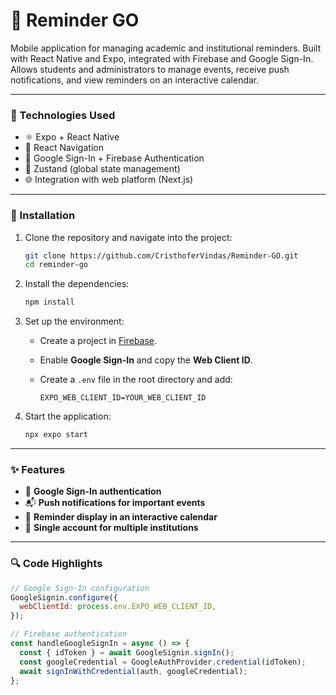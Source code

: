 # 📱 Reminder GO

Mobile application for managing academic and institutional reminders. Built with React Native and Expo, integrated with Firebase and Google Sign-In. Allows students and administrators to manage events, receive push notifications, and view reminders on an interactive calendar.

---

### 🧰 Technologies Used

- ⚛️ Expo + React Native  
- 🧭 React Navigation  
- 🔐 Google Sign-In + Firebase Authentication  
- 🧠 Zustand (global state management)  
- 🌐 Integration with web platform (Next.js)

---

### 🚀 Installation

1. Clone the repository and navigate into the project:

    ```bash
    git clone https://github.com/CristhoferVindas/Reminder-GO.git
    cd reminder-go
    ```

2. Install the dependencies:

    ```bash
    npm install
    ```

3. Set up the environment:

    - Create a project in [Firebase](https://console.firebase.google.com/).
    - Enable **Google Sign-In** and copy the **Web Client ID**.
    - Create a `.env` file in the root directory and add:

      ```env
      EXPO_WEB_CLIENT_ID=YOUR_WEB_CLIENT_ID
      ```

4. Start the application:

    ```bash
    npx expo start
    ```

---

### ✨ Features

- 🔐 **Google Sign-In authentication**
- 📬 **Push notifications for important events**
- 📅 **Reminder display in an interactive calendar**
- 👥 **Single account for multiple institutions**

---

### 🔍 Code Highlights

```js
// Google Sign-In configuration
GoogleSignin.configure({
  webClientId: process.env.EXPO_WEB_CLIENT_ID,
});

// Firebase authentication
const handleGoogleSignIn = async () => {
  const { idToken } = await GoogleSignin.signIn();
  const googleCredential = GoogleAuthProvider.credential(idToken);
  await signInWithCredential(auth, googleCredential);
};

